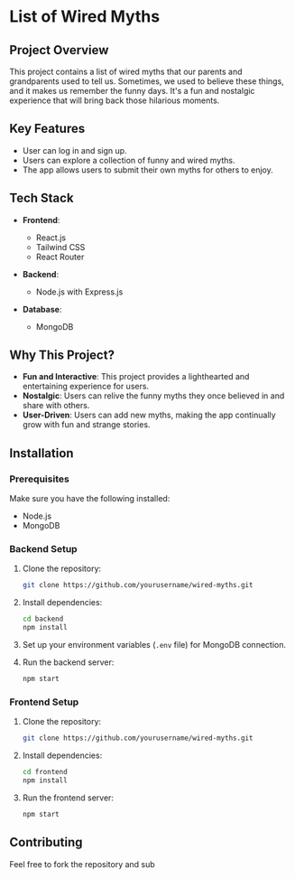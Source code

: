 # List of Wired Myths

## Project Overview

This project contains a list of wired myths that our parents and grandparents used to tell us. Sometimes, we used to believe these things, and it makes us remember the funny days. It's a fun and nostalgic experience that will bring back those hilarious moments.

## Key Features

- User can log in and sign up.
- Users can explore a collection of funny and wired myths.
- The app allows users to submit their own myths for others to enjoy.

## Tech Stack

- **Frontend**:
  - React.js
  - Tailwind CSS
  - React Router

- **Backend**:
  - Node.js with Express.js

- **Database**:
  - MongoDB

## Why This Project?

- **Fun and Interactive**: This project provides a lighthearted and entertaining experience for users.
- **Nostalgic**: Users can relive the funny myths they once believed in and share with others.
- **User-Driven**: Users can add new myths, making the app continually grow with fun and strange stories.

## Installation

### Prerequisites
Make sure you have the following installed:
- Node.js
- MongoDB

### Backend Setup

1. Clone the repository:
    ```bash
    git clone https://github.com/yourusername/wired-myths.git
    ```
2. Install dependencies:
    ```bash
    cd backend
    npm install
    ```
3. Set up your environment variables (`.env` file) for MongoDB connection.

4. Run the backend server:
    ```bash
    npm start
    ```

### Frontend Setup

1. Clone the repository:
    ```bash
    git clone https://github.com/yourusername/wired-myths.git
    ```
2. Install dependencies:
    ```bash
    cd frontend
    npm install
    ```
3. Run the frontend server:
    ```bash
    npm start
    ```

## Contributing

Feel free to fork the repository and sub
